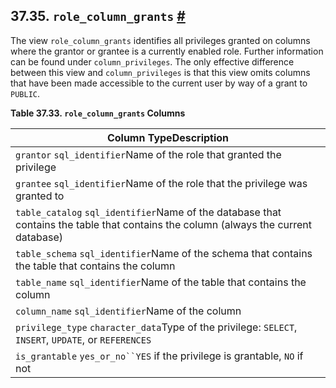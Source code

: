 ## 37.35. `role_column_grants` [#](#INFOSCHEMA-ROLE-COLUMN-GRANTS)

The view `role_column_grants` identifies all privileges granted on columns where the grantor or grantee is a currently enabled role. Further information can be found under `column_privileges`. The only effective difference between this view and `column_privileges` is that this view omits columns that have been made accessible to the current user by way of a grant to `PUBLIC`.

**Table 37.33. `role_column_grants` Columns**

| Column TypeDescription                                                                                                              |
| ----------------------------------------------------------------------------------------------------------------------------------- |
| `grantor` `sql_identifier`Name of the role that granted the privilege                                                               |
| `grantee` `sql_identifier`Name of the role that the privilege was granted to                                                        |
| `table_catalog` `sql_identifier`Name of the database that contains the table that contains the column (always the current database) |
| `table_schema` `sql_identifier`Name of the schema that contains the table that contains the column                                  |
| `table_name` `sql_identifier`Name of the table that contains the column                                                             |
| `column_name` `sql_identifier`Name of the column                                                                                    |
| `privilege_type` `character_data`Type of the privilege: `SELECT`, `INSERT`, `UPDATE`, or `REFERENCES`                               |
| `is_grantable` `yes_or_no``YES` if the privilege is grantable, `NO` if not                                                          |